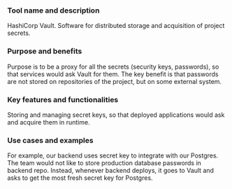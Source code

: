 ### Tool name and description
HashiCorp Vault. Software for distributed storage and acquisition of project secrets.
### Purpose and benefits
Purpose is to be a proxy for all the secrets (security keys, passwords), so that services would ask Vault for them. The key benefit is that passwords are not stored on repositories of the project, but on some external system.
### Key features and functionalities
Storing and managing secret keys, so that deployed applications would ask and acquire them in runtime.
### Use cases and examples 
For example, our backend uses secret key to integrate with our Postgres. The team would not like to store production database passwords in backend repo. Instead, whenever backend deploys, it goes to Vault and asks to get the most fresh secret key for Postgres.